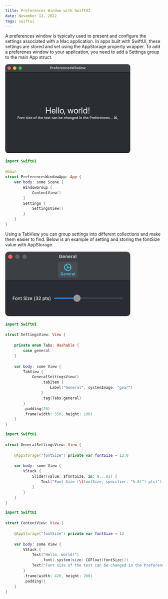 ```yaml
---
title: Preferences Window with SwiftUI
date: November 13, 2022
tags: swiftui
---
```


A preferences window is typically used to present and configure the settings associated with a Mac application. In apps built with SwiftUI, these settings are stored and set using the AppStorage property wrapper. To add a preferenes window to your application, you need to add a Settings group to the main App struct.

<p><img src="../../assets/images/swiftui-prefs-window1.png" style="max-width:400px;" alt="preferences window"></p>

```swift
import SwiftUI

@main
struct PreferencesWindowApp: App {
    var body: some Scene {
        WindowGroup {
            ContentView()
        }
        Settings {
            SettingsView()
        }
    }
}
```

Using a TabView you can group settings into different collections and make them easier to find. Below is an example of setting and storing the fontSize value with AppStorage.

<p><img src="../../assets/images/swiftui-prefs-window2.png" style="max-width:400px;" alt="preferences window"></p>

```swift
import SwiftUI

struct SettingsView: View {

    private enum Tabs: Hashable {
        case general
    }

    var body: some View {
        TabView {
            GeneralSettingsView()
                .tabItem {
                    Label("General", systemImage: "gear")
                }
                .tag(Tabs.general)
        }
        .padding(20)
        .frame(width: 350, height: 100)
    }
}
```

```swift
import SwiftUI

struct GeneralSettingsView: View {

    @AppStorage("fontSize") private var fontSize = 12.0

    var body: some View {
        VStack {
            Slider(value: $fontSize, in: 9...82) {
                Text("Font Size (\(fontSize, specifier: "%.0f") pts)")
            }
        }
    }
}
```

```swift
import SwiftUI

struct ContentView: View {

    @AppStorage("fontSize") private var fontSize = 12

    var body: some View {
        VStack {
            Text("Hello, world!")
                .font(.system(size: CGFloat(fontSize)))
            Text("Font size of the text can be changed in the Preferences... ⌘,")
        }
        .frame(width: 420, height: 260)
        .padding()
    }
}
```
